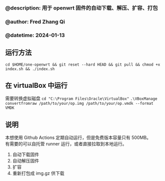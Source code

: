 ### @description: 用于 openwrt 固件的自动下载、解压、扩容、打包

### @author: Fred Zhang Qi

### @datetime: 2024-01-13

## 运行方法

`cd $HOME/one-openwrt && git reset --hard HEAD && git pull && chmod +x index.sh && ./index.sh`

## 在 virtualBox 中运行

需要转换虚拟磁盘
`cd "C:\Program Files\Oracle\VirtualBox"`
`.\VBoxManage convertfromraw /path/to/your/op.img /path/to/your/op.vmdk --format VMDK`

## 说明

本想使用 Github Actions 定期自动运行，但是免费版本容量只有 500MB。  
有需要的可以自托管 runner 运行，或者直接拉取到本地运行。

1. 自动下载固件
2. 自动解压固件
3. 扩容
4. 重新打包成 img.gz 供下载
